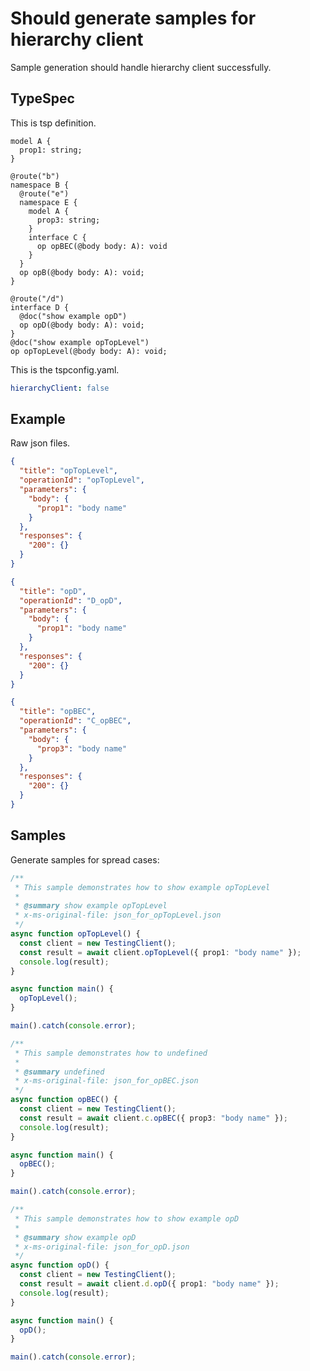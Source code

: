 # Should generate samples for hierarchy client

Sample generation should handle hierarchy client successfully.

## TypeSpec

This is tsp definition.

```tsp
model A {
  prop1: string;
}

@route("b")
namespace B {
  @route("e")
  namespace E {
    model A {
      prop3: string;
    }
    interface C {
      op opBEC(@body body: A): void
    }
  }
  op opB(@body body: A): void;
}

@route("/d")
interface D {
  @doc("show example opD")
  op opD(@body body: A): void;
}
@doc("show example opTopLevel")
op opTopLevel(@body body: A): void;
```

This is the tspconfig.yaml.

```yaml
hierarchyClient: false
```

## Example

Raw json files.

```json for opTopLevel
{
  "title": "opTopLevel",
  "operationId": "opTopLevel",
  "parameters": {
    "body": {
      "prop1": "body name"
    }
  },
  "responses": {
    "200": {}
  }
}
```

```json for opD
{
  "title": "opD",
  "operationId": "D_opD",
  "parameters": {
    "body": {
      "prop1": "body name"
    }
  },
  "responses": {
    "200": {}
  }
}
```

```json for opBEC
{
  "title": "opBEC",
  "operationId": "C_opBEC",
  "parameters": {
    "body": {
      "prop3": "body name"
    }
  },
  "responses": {
    "200": {}
  }
}
```

## Samples

Generate samples for spread cases:

```ts samples
/**
 * This sample demonstrates how to show example opTopLevel
 *
 * @summary show example opTopLevel
 * x-ms-original-file: json_for_opTopLevel.json
 */
async function opTopLevel() {
  const client = new TestingClient();
  const result = await client.opTopLevel({ prop1: "body name" });
  console.log(result);
}

async function main() {
  opTopLevel();
}

main().catch(console.error);

/**
 * This sample demonstrates how to undefined
 *
 * @summary undefined
 * x-ms-original-file: json_for_opBEC.json
 */
async function opBEC() {
  const client = new TestingClient();
  const result = await client.c.opBEC({ prop3: "body name" });
  console.log(result);
}

async function main() {
  opBEC();
}

main().catch(console.error);

/**
 * This sample demonstrates how to show example opD
 *
 * @summary show example opD
 * x-ms-original-file: json_for_opD.json
 */
async function opD() {
  const client = new TestingClient();
  const result = await client.d.opD({ prop1: "body name" });
  console.log(result);
}

async function main() {
  opD();
}

main().catch(console.error);
```
